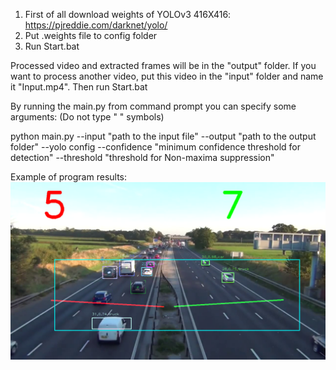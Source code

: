 1. First of all download weights of YOLOv3 416X416: https://pjreddie.com/darknet/yolo/
2. Put .weights file to config folder
3. Run Start.bat 

Processed video and extracted frames will be in the "output" folder.
If you want to process another video, put this video in the "input" folder and name it "Input.mp4". Then run Start.bat

By running the main.py from command prompt you can specify some arguments:
(Do not type " " symbols)

python main.py --input "path to the input file" --output "path to the output folder" --yolo config --confidence "minimum confidence threshold for detection" --threshold "threshold for Non-maxima suppression"

Example of program results:
![](output/frame-73.png)
